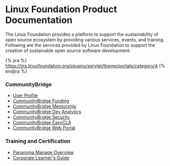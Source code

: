 # Linux Foundation Product Documentation

The Linux Foundation provides a platform to support the sustainability of open source ecosystem by providing various services, events, and training. Following are the services provided by Linux Foundation to support the creation of sustainable open source software development:

{% jira %} https://jira.linuxfoundation.org/plugins/servlet/theme/portals/category/4 {% endjira %}

### CommunityBridge

* [User Profile](communitybridge/user-profile/)
* [CommunityBridge Funding](communitybridge/communitybridge-funding/)
* [CommunityBridge Mentorship](communitybridge/communitybridge-mentorship/)
* [CommunityBridge Dev Analytics](communitybridge/dev-analytics/)
* [CommunityBridge Security](communitybridge/communitybridge-security/)
* [CommunityBridge EasyCLA](communitybridge/communitybridge-easycla/)
* [CommuntiyBridge Web Portal](communitybridge/communitybridge-web-portal/)

### Training and Certification

* [Panaroma Manage Overview](training-and-certification/training/panorama-manager-manual/)
* [Corporate Learner's Guide](training-and-certification/certification/corporate-learners-manual/)

#### 

